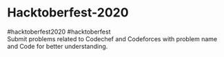 # Hacktoberfest-2020
#hacktoberfest2020 #hacktoberfest
</br>Submit problems related to Codechef and Codeforces with problem name and Code for better understanding.
